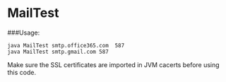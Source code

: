# MailTest
###Usage:
```
java MailTest smtp.office365.com  587
java MailTest smtp.gmail.com 587
```
Make sure the SSL certificates are imported in JVM cacerts before using this code.
